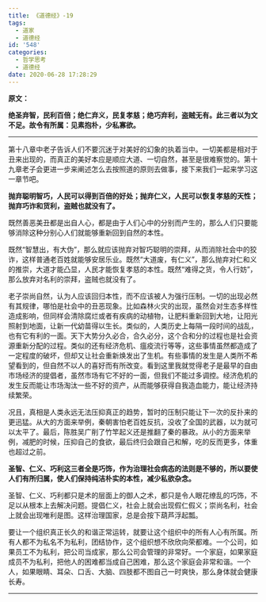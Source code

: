 ```yaml
---
title: 《道德经》-19
tags:
  - 道家
  - 道德经
id: '548'
categories:
  - 哲学思考
  - 道德经
date: 2020-06-28 17:28:29
---
```


**原文：**

**绝圣弃智，民利百倍；绝仁弃义，民复孝慈；绝巧弃利，盗贼无有。此三者以为文不足。故令有所属：见素抱朴，少私寡欲。**
<!-- more -->
* * *

第十八章中老子告诉人们不要沉迷于对美好的幻象的执着当中。一切美都是相对于丑来出现的，而真正的美好本应是顺应大道、一切自然，甚至是很难察觉的。第十九章老子会更进一步来阐述怎么去按照道的原则去做事，接下来我们一起来学习这一章节吧。

**抛弃聪明智巧，人民可以得到百倍的好处；抛弃仁义，人民可以恢复孝慈的天性；抛弃巧诈和货利，盗贼也就没有了。**

既然善恶美丑都是出自人心，都是由于人们心中的分别而产生的，那么人们只要能够消除这种分别心人们就能够重新回到自然的本性。

既然“智慧出，有大伪”，那么就应该抛弃对智巧聪明的崇拜，从而消除社会中的狡诈，这样普通老百姓就能够安居乐业。既然“大道废，有仁义”，那么抛弃对仁和义的推崇，大道才能凸显，人民才能恢复孝慈的本性。既然“难得之货，令人行妨”，那么放弃对名利的崇拜，盗贼也就没有了。

老子崇尚自然，认为人应该回归本性，而不应该被人为强行压制。一切的出现必然有其规律，哪怕是社会中的丑恶现象。比如森林火灾的出现，虽然会对生态多样性造成影响，但同样会清除腐烂或者有疾病的动植物，让肥料重新回到大地，让阳光照射到地面，让新一代幼苗得以生长。类似的，人类历史上每隔一段时间的战乱，也有它有利的一面。天下大势分久必合，合久必分，这个合和分的过程也是社会资源重新分配的过程。类似的还有经济危机、瘟疫流行等等，这些事情虽然都造成了一定程度的破坏，但却又让社会重新焕发出了生机。有些事情的发生是人类所不希望看到的，但自然不以人的喜好而有所改变。看到这里我就觉得老子是最早的自由市场经济的提倡者，虽然市场有它不好的一面，但我们不能过多调控。经济危机的发生反而能让市场淘汰一些不好的资产，从而能够获得自我造血能力，能让经济持续繁荣。

况且，真相是人类永远无法压抑真正的趋势，暂时的压制只能让下一次的反扑来的更迅猛。从大的方面来举例，秦朝害怕老百姓反抗，没收了全国的武器，以为就可以太平了。最后，陈胜吴广削了竹竿起义还是推翻了秦的暴政。从小的方面来举例，减肥的时候，压抑自己的食欲，最后终归会跟自己和解，吃的反而更多，体重也超过之前。

**圣智、仁义、巧利这三者全是巧饰，作为治理社会病态的法则是不够的，所以要使人们有所归属，使人们保持纯洁朴实的本性，减少私欲杂念。**

圣智、仁义、巧利都只是术的层面上的御人之术，都只是令人眼花缭乱的巧饰，不足以从根本上去解决问题。提倡仁义，社会上就会出现假仁假义；崇尚名利，社会上就会出现唯利是图。这样治理国家，总是会按下葫芦浮起瓢。

要让一个组织真正长久的和谐正常运转，就要让这个组织中的所有人心有所属。所有人都不为私名不为私利，团结协作，这个组织想不欣欣向荣都难。一个公司，如果员工不为私利，把公司当成家，那么公司会管理的非常好。一个家庭，如果家庭成员不为私利，把他人的困难都当成自己困难，那么这个家庭会非常和谐。一个人，如果眼睛、耳朵、口舌、大脑、四肢都不图自己一时爽快，那么身体就会健康长寿。

* * *


